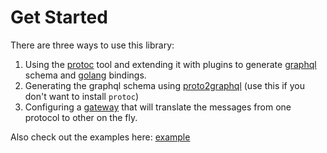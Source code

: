 # Get Started

There are three ways to use this library:
1. Using the [protoc](https://github.com/protocolbuffers/protobuf) tool and extending it with plugins to generate [graphql](1.protoc-gen-gql.md) schema and [golang](2.protoc-gen-gogql.md) bindings.
2. Generating the graphql schema using [proto2graphql](3.proto2graphql.md) (use this if you don't want to install `protoc`)
3. Configuring a [gateway](4.gateway.md) that will translate the messages from one protocol to other on the fly.

Also check out the examples here: [example](../example)
